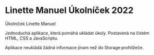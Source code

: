 # Linette Manuel Úkolníček 2022
Úkolníček Linette Manuel

Jednoduchá aplikace, která pomáhá ukládat úkoly. Postavená na čístém HTML, CSS a JavaScriptu.

Aplikace neukládá žádná informace jinam než do Storage prohlížeče.
